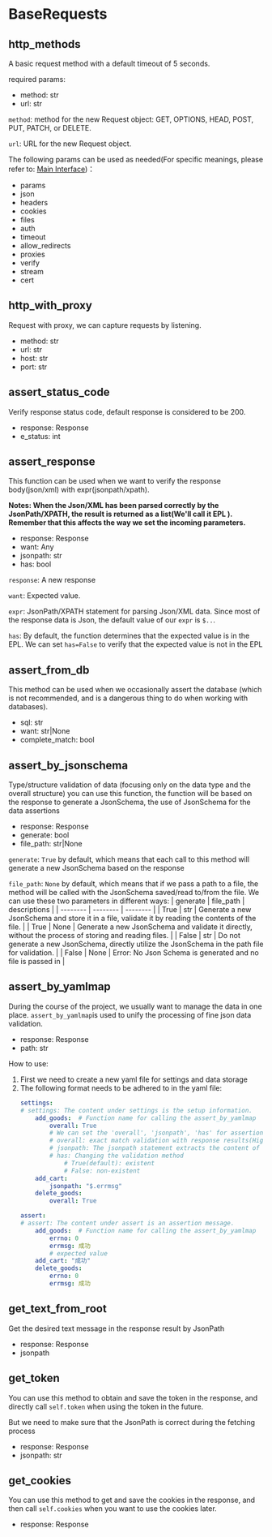 # BaseRequests
## **http_methods**
A basic request method with a default timeout of 5 seconds.

required params:
- method: str
- url: str

`method`: method for the new Request object: GET, OPTIONS, HEAD, POST, PUT, PATCH, or DELETE.

`url`: URL for the new Request object.

The following params can be used as needed(For specific meanings, please refer to: [Main Interface](https://requests.readthedocs.io/en/latest/api/))：
- params
- json
- headers
- cookies
- files
- auth
- timeout
- allow_redirects
- proxies
- verify
- stream
- cert

## **http_with_proxy**
Request with proxy, we can capture requests by listening.
- method: str
- url: str
- host: str
- port: str

## **assert_status_code**
Verify response status code, default response is considered to be 200.
- response: Response
- e_status: int

## **assert_response**
This function can be used when we want to verify the response body(json/xml) with expr(jsonpath/xpath).

**Notes: When the Json/XML has been parsed correctly by the JsonPath/XPATH, the result is returned as a list(We'll call it EPL ). Remember that this affects the way we set the incoming parameters.**
- response: Response
- want: Any
- jsonpath: str
- has: bool

`response`: A new response

`want`: Expected value.

`expr`: JsonPath/XPATH statement for parsing Json/XML data. Since most of the response data is Json, the default value of our `expr` is `$..`.

`has`: By default, the function determines that the expected value is in the EPL. We can set `has=False` to verify that the expected value is not in the EPL

## **assert_from_db**
This method can be used when we occasionally assert the database (which is not recommended, and is a dangerous thing to do when working with databases).
- sql: str
- want: str|None
- complete_match: bool

## **assert_by_jsonschema**
Type/structure validation of data (focusing only on the data type and the overall structure) you can use this function, the function will be based on the response to generate a JsonSchema, the use of JsonSchema for the data assertions
- response: Response
- generate: bool
- file_path: str|None

`generate`: `True` by default, which means that each call to this method will generate a new JsonSchema based on the response

`file_path`: `None` by default, which means that if we pass a path to a file, the method will be called with the JsonSchema saved/read to/from the file. We can use these two parameters in different ways:
| generate | file_path | descriptions |
| -------- | -------- | -------- |
| True | str | Generate a new JsonSchema and store it in a file, validate it by reading the contents of the file. |
| True | None | Generate a new JsonSchema and validate it directly, without the process of storing and reading files. |
| False | str | Do not generate a new JsonSchema, directly utilize the JsonSchema in the path file for validation. |
| False | None | Error: No Json Schema is generated and no file is passed in |

## **assert_by_yamlmap**
During the course of the project, we usually want to manage the data in one place. `assert_by_yamlmap`is used to unify the processing of fine json data validation.
- response: Response
- path: str

How to use:
1. First we need to create a new yaml file for settings and data storage
2. The following format needs to be adhered to in the yaml file:
    ```yaml
    settings:
    # settings: The content under settings is the setup information.
        add_goods:  # Function name for calling the assert_by_yamlmap
            overall: True
            # We can set the 'overall', 'jsonpath', 'has' for assertions as needed.
            # overall: exact match validation with response results(Highest priority, 'jsonpath' and 'has' will be disabled if set to True.)
            # jsonpath: The jsonpath statement extracts the content of the response and then validates it.
            # has: Changing the validation method
                # True(default): existent
                # False: non-existent
        add_cart:
            jsonpath: "$.errmsg"
        delete_goods:
            overall: True

    assert:
    # assert: The content under assert is an assertion message.
        add_goods:  # Function name for calling the assert_by_yamlmap
            errno: 0
            errmsg: 成功
            # expected value
        add_cart: "成功"
        delete_goods:
            errno: 0
            errmsg: 成功
    ```

## **get_text_from_root**
Get the desired text message in the response result by JsonPath
- response: Response
- jsonpath

## **get_token**
You can use this method to obtain and save the token in the response, and directly call `self.token` when using the token in the future.

But we need to make sure that the JsonPath is correct during the fetching process
- response: Response
- jsonpath: str

## **get_cookies**
You can use this method to get and save the cookies in the response, and then call `self.cookies` when you want to use the cookies later.
- response: Response
